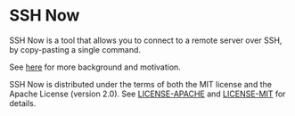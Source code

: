 # SSH Now

SSH Now is a tool that allows you to connect to a remote server over SSH, by copy-pasting a single command.

See [here](https://janpaul123.notion.site/SSH-now-5c8238d83a844a3b9dfc1357fb78fd4a) for more background and motivation.

SSH Now is distributed under the terms of both the MIT license and the Apache License (version 2.0). See [LICENSE-APACHE](LICENSE-APACHE) and [LICENSE-MIT](LICENSE-MIT) for details.

